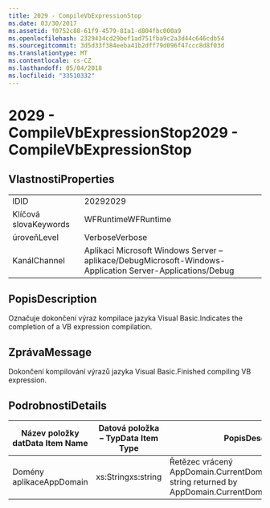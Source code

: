 ```yaml
---
title: 2029 - CompileVbExpressionStop
ms.date: 03/30/2017
ms.assetid: f0752c88-61f9-4579-81a1-d804fbc000a9
ms.openlocfilehash: 2329434cd29bef1ad751fba9c2a3d44c646cdb54
ms.sourcegitcommit: 3d5d33f384eeba41b2dff79d096f47ccc8d8f03d
ms.translationtype: MT
ms.contentlocale: cs-CZ
ms.lasthandoff: 05/04/2018
ms.locfileid: "33510332"
---
```

# <a name="2029---compilevbexpressionstop"></a><span data-ttu-id="24d2c-102">2029 - CompileVbExpressionStop</span><span class="sxs-lookup"><span data-stu-id="24d2c-102">2029 - CompileVbExpressionStop</span></span>
## <a name="properties"></a><span data-ttu-id="24d2c-103">Vlastnosti</span><span class="sxs-lookup"><span data-stu-id="24d2c-103">Properties</span></span>  
  
|||  
|-|-|  
|<span data-ttu-id="24d2c-104">ID</span><span class="sxs-lookup"><span data-stu-id="24d2c-104">ID</span></span>|<span data-ttu-id="24d2c-105">2029</span><span class="sxs-lookup"><span data-stu-id="24d2c-105">2029</span></span>|  
|<span data-ttu-id="24d2c-106">Klíčová slova</span><span class="sxs-lookup"><span data-stu-id="24d2c-106">Keywords</span></span>|<span data-ttu-id="24d2c-107">WFRuntime</span><span class="sxs-lookup"><span data-stu-id="24d2c-107">WFRuntime</span></span>|  
|<span data-ttu-id="24d2c-108">úroveň</span><span class="sxs-lookup"><span data-stu-id="24d2c-108">Level</span></span>|<span data-ttu-id="24d2c-109">Verbose</span><span class="sxs-lookup"><span data-stu-id="24d2c-109">Verbose</span></span>|  
|<span data-ttu-id="24d2c-110">Kanál</span><span class="sxs-lookup"><span data-stu-id="24d2c-110">Channel</span></span>|<span data-ttu-id="24d2c-111">Aplikaci Microsoft Windows Server – aplikace/Debug</span><span class="sxs-lookup"><span data-stu-id="24d2c-111">Microsoft-Windows-Application Server-Applications/Debug</span></span>|  
  
## <a name="description"></a><span data-ttu-id="24d2c-112">Popis</span><span class="sxs-lookup"><span data-stu-id="24d2c-112">Description</span></span>  
 <span data-ttu-id="24d2c-113">Označuje dokončení výraz kompilace jazyka Visual Basic.</span><span class="sxs-lookup"><span data-stu-id="24d2c-113">Indicates the completion of a VB expression compilation.</span></span>  
  
## <a name="message"></a><span data-ttu-id="24d2c-114">Zpráva</span><span class="sxs-lookup"><span data-stu-id="24d2c-114">Message</span></span>  
 <span data-ttu-id="24d2c-115">Dokončení kompilování výrazů jazyka Visual Basic.</span><span class="sxs-lookup"><span data-stu-id="24d2c-115">Finished compiling VB expression.</span></span>  
  
## <a name="details"></a><span data-ttu-id="24d2c-116">Podrobnosti</span><span class="sxs-lookup"><span data-stu-id="24d2c-116">Details</span></span>  
  
|<span data-ttu-id="24d2c-117">Název položky dat</span><span class="sxs-lookup"><span data-stu-id="24d2c-117">Data Item Name</span></span>|<span data-ttu-id="24d2c-118">Datová položka – Typ</span><span class="sxs-lookup"><span data-stu-id="24d2c-118">Data Item Type</span></span>|<span data-ttu-id="24d2c-119">Popis</span><span class="sxs-lookup"><span data-stu-id="24d2c-119">Description</span></span>|  
|--------------------|--------------------|-----------------|  
|<span data-ttu-id="24d2c-120">Domény aplikace</span><span class="sxs-lookup"><span data-stu-id="24d2c-120">AppDomain</span></span>|<span data-ttu-id="24d2c-121">xs:String</span><span class="sxs-lookup"><span data-stu-id="24d2c-121">xs:string</span></span>|<span data-ttu-id="24d2c-122">Řetězec vrácený AppDomain.CurrentDomain.FriendlyName.</span><span class="sxs-lookup"><span data-stu-id="24d2c-122">The string returned by AppDomain.CurrentDomain.FriendlyName.</span></span>|
